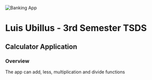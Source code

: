
![Banking App](https://external-content.duckduckgo.com/iu/?u=https%3A%2F%2Ftse1.mm.bing.net%2Fth%3Fid%3DOIP.XbExYTIVctsL_Y1yiqC89gAAAA%26pid%3DApi&f=1&ipt=f928e1a87416bacbe797547d6e70d4d628dc5b65c9623b522ec9890a98c32d4b&ipo=images)

# Luis Ubillus - 3rd Semester TSDS

## Calculator  Application

### Overview
The app  can add, less, multiplication  and divide  functions

